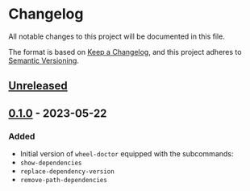 # Changelog

All notable changes to this project will be documented in this file.

The format is based on [Keep a Changelog](https://keepachangelog.com/en/1.0.0/),
and this project adheres to [Semantic Versioning](https://semver.org/spec/v2.0.0.html).

## [Unreleased]

## [0.1.0] - 2023-05-22

### Added
- Initial version of `wheel-doctor` equipped with the subcommands:
- `show-dependencies`
- `replace-dependency-version`
- `remove-path-dependencies`


[Unreleased]: https://github.com/lukasbindreiter/wheel-doctor
[0.1.0]: https://github.com/lukasbindreiter/wheel-doctor/releases/tag/0.1.0
